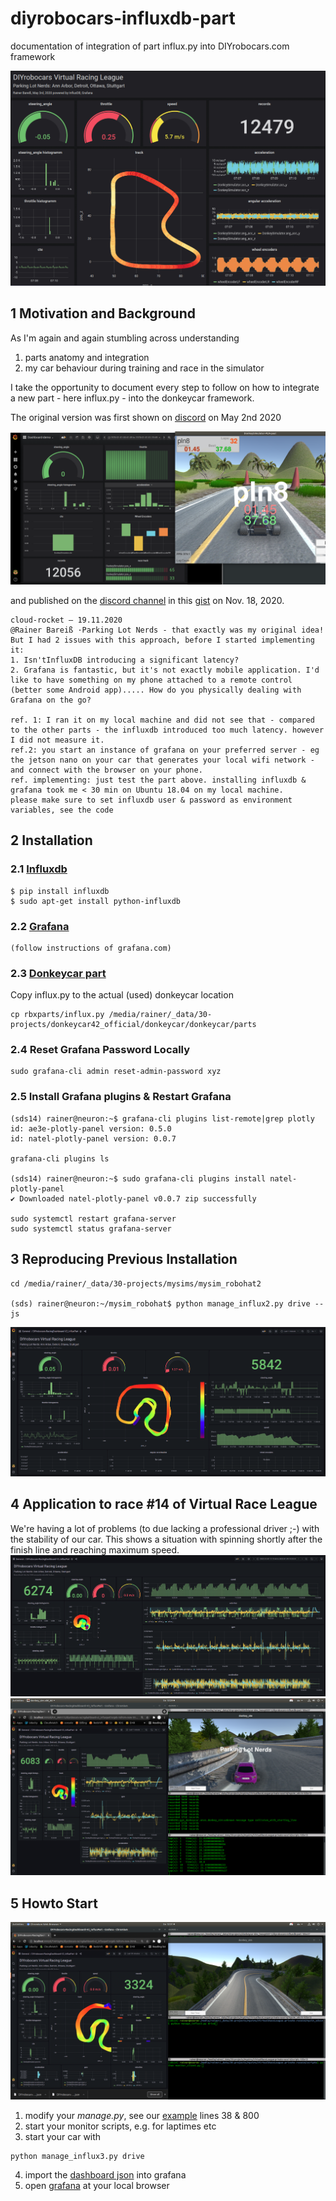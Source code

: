 # diyrobocars-influxdb-part
documentation of integration of part influx.py into DIYrobocars.com framework

![](images/donkeycar-dashboard-grafana.jpg)

## 1 Motivation and Background
As I'm again and again stumbling across understanding 
1. parts anatomy and integration
2. my car behaviour during training and race in the simulator

I take the opportunity to document every step to follow on how to integrate a new part - here influx.py - into the donkeycar framework.

The original version was first shown on [discord](https://discord.com/channels/662098530411741184/694603353061195916/705903432120270920) on May 2nd 2020 

![](images/racemonitor-firstdemo.png)

and published on the [discord channel](https://discord.com/channels/662098530411741184/671604287419187200/778673564387639367) in this [gist](https://gist.github.com/Heavy02011/0c31b8cd6025f50e7387456b25bffc20) on Nov. 18, 2020.

```
cloud-rocket — 19.11.2020
@Rainer Bareiß ·Parking Lot Nerds - that exactly was my original idea! But I had 2 issues with this approach, before I started implementing it:
1. Isn'tInfluxDB introducing a significant latency?
2. Grafana is fantastic, but it's not exactly mobile application. I'd like to have something on my phone attached to a remote control (better some Android app)..... How do you physically dealing with Grafana on the go?

ref. 1: I ran it on my local machine and did not see that - compared to the other parts - the influxdb introduced too much latency. however I did not measure it.
ref.2: you start an instance of grafana on your preferred server - eg the jetson nano on your car that generates your local wifi network - and connect with the browser on your phone.
ref. implementing: just test the part above. installing influxdb & grafana took me < 30 min on Ubuntu 18.04 on my local machine.
please make sure to set influxdb user & password as environment variables, see the code 

```

## 2 Installation

### 2.1 [Influxdb](https://github.com/influxdata/influxdb-python)
```
$ pip install influxdb
$ sudo apt-get install python-influxdb
```

### 2.2 [Grafana](https://grafana.com/)
```
(follow instructions of grafana.com)
```
### 2.3 [Donkeycar part](https://github.com/Heavy02011/50-donkey/tree/master/rbxparts)
Copy influx.py to the actual (used) donkeycar location
```
cp rbxparts/influx.py /media/rainer/_data/30-projects/donkeycar42_official/donkeycar/donkeycar/parts
```

### 2.4 Reset Grafana Password Locally
```
sudo grafana-cli admin reset-admin-password xyz
```

### 2.5 Install Grafana plugins & Restart Grafana
```
(sds14) rainer@neuron:~$ grafana-cli plugins list-remote|grep plotly
id: ae3e-plotly-panel version: 0.5.0
id: natel-plotly-panel version: 0.0.7

grafana-cli plugins ls

(sds14) rainer@neuron:~$ sudo grafana-cli plugins install natel-plotly-panel
✔ Downloaded natel-plotly-panel v0.0.7 zip successfully

sudo systemctl restart grafana-server
sudo systemctl status grafana-server
```

## 3 Reproducing Previous Installation
```
cd /media/rainer/_data/30-projects/mysims/mysim_robohat2

(sds) rainer@neuron:~/mysim_robohat$ python manage_influx2.py drive --js
```
![](images/dashboard_back2.png)

## 4 Application to race #14 of Virtual Race League
We're having a lot of problems (to due lacking a professional driver ;-) with the stability of our car. This shows a situation with spinning shortly after the finish line and reaching maximum speed.
![](images/racing-data.png)
![](images/racing.png)

## 5 Howto Start
![](images/race-monitor-setup.png)

1. modify your *manage.py*, see our [example](mycar/manage_influx3.py) lines 38 & 800
2. start your monitor scripts, e.g. for laptimes etc
3. start your car with
```
python manage_influx3.py drive
```
4. import the [dashboard json](grafana-dashboard/DIYrobocars-RacingDashboard-V2_InfluxPart-1641727550054.json) into grafana
5. open [grafana](http://127.0.0.1:3000) at your local browser
